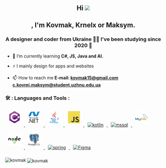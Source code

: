 <h2 align="center">
  Hi 
  <img src="https://media.giphy.com/media/hvRJCLFzcasrR4ia7z/giphy.gif" width="30px"/><h2 align="center">
  , I'm Kovmak, Krnelx or Maksym.
</h2>
<h3 align="center">A designer and coder from Ukraine 👨‍💻 I've been studying since 2020 🚀 </h3>

- 🌱 I’m currently learning **C#, JS, Java and AI.**

- ⚡ I mainly design for apps and websites

- 📫 How to reach me **E-mail: [kovmak15@gmail.com](mailto:kovmak15@gmail.com) [c.kovrei.maksym@student.uzhnu.edu.ua](mailto:c.kovrei.maksym@student.uzhnu.edu.ua)**

<h3 align="left">🛠️ : Languages and Tools :</h3>
<p align="left"> 
<a href="https://www.w3schools.com/cs/" target="_blank" rel="noreferrer"> <img style="margin: 10px" src="https://raw.githubusercontent.com/devicons/devicon/master/icons/csharp/csharp-original.svg" alt="csharp" width="40" height="40"/> </a>
<a href="https://dotnet.microsoft.com/" target="_blank" rel="noreferrer"> <img style="margin: 10px" src="https://raw.githubusercontent.com/devicons/devicon/master/icons/dot-net/dot-net-original-wordmark.svg" alt="dotnet" width="40" height="40"/> </a> 
<a href="https://www.java.com" target="_blank" rel="noreferrer"> <img style="margin: 10px" src="https://raw.githubusercontent.com/devicons/devicon/master/icons/java/java-original.svg" alt="java" width="40" height="40"/> </a> 
<a href="https://developer.mozilla.org/en-US/docs/Web/JavaScript" target="_blank" rel="noreferrer"> <img style="margin: 10px" src="https://raw.githubusercontent.com/devicons/devicon/master/icons/javascript/javascript-original.svg" alt="javascript" width="40" height="40"/> </a> 
<a href="https://kotlinlang.org" target="_blank" rel="noreferrer"> <img style="margin: 10px" src="https://www.vectorlogo.zone/logos/kotlinlang/kotlinlang-icon.svg" alt="kotlin" width="40" height="40"/> </a> 
<a href="https://www.microsoft.com/en-us/sql-server" target="_blank" rel="noreferrer"> <img style="margin: 10px" src="https://www.svgrepo.com/show/303229/microsoft-sql-server-logo.svg" alt="mssql" width="40" height="40"/> </a> 
<a href="https://www.mysql.com/" target="_blank" rel="noreferrer"> <img style="margin: 10px" src="https://raw.githubusercontent.com/devicons/devicon/master/icons/mysql/mysql-original-wordmark.svg" alt="mysql" width="40" height="40"/> </a> 
<a href="https://nodejs.org" target="_blank" rel="noreferrer"> <img style="margin: 10px" src="https://raw.githubusercontent.com/devicons/devicon/master/icons/nodejs/nodejs-original-wordmark.svg" alt="nodejs" width="40" height="40"/> </a> 
<a href="https://www.postgresql.org" target="_blank" rel="noreferrer"> <img style="margin: 10px" src="https://raw.githubusercontent.com/devicons/devicon/master/icons/postgresql/postgresql-original-wordmark.svg" alt="postgresql" width="40" height="40"/> </a> 
<a href="https://spring.io/" target="_blank" rel="noreferrer"> <img style="margin: 10px" src="https://www.vectorlogo.zone/logos/springio/springio-icon.svg" alt="spring" width="40" height="40"/> </a> 
<a href="https://www.figma.com/" target="_blank"><img style="margin: 10px" src="https://profilinator.rishav.dev/skills-assets/figma-icon.svg" alt="Figma" width="40" height="40" /></a>  </p> 


<p><img align="left" src="https://github-readme-stats.vercel.app/api/top-langs?username=kovmak&show_icons=true&title_color=ffffff&text_color=ffffff&bg_color=404040&locale=en&layout=compact" alt="kovmak" /></p>

<p>&nbsp;<img align="center" src="https://github-readme-stats.vercel.app/api?username=kovmak&show_icons=true&title_color=ffffff&text_color=ffffff&bg_color=404040&hide_border=true&locale=en" alt="kovmak" /></p>

<div id="header" align="center">
  <img src="https://komarev.com/ghpvc/?username=kovmak&style=for-the-badge&color=orange" alt=""/>
</div>
